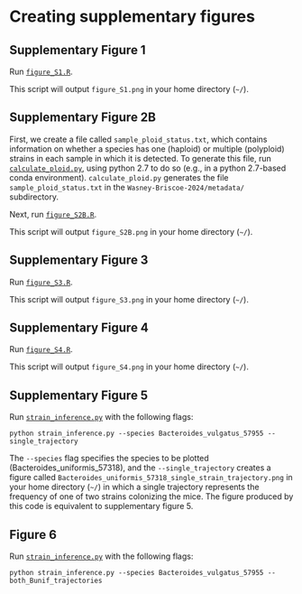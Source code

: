 # Creating supplementary figures

## Supplementary Figure 1

Run [`figure_S1.R`](https://github.com/garudlab/Wasney-Briscoe/tree/main/scripts/figures/figure_S1.R).

This script will output `figure_S1.png` in your home directory (`~/`).

## Supplementary Figure 2B

First, we create a file called `sample_ploid_status.txt`, which contains information on whether a species has one (haploid) or multiple (polyploid) strains in each sample in which it is detected. To generate this file, run [`calculate_ploid.py`](https://github.com/garudlab/Wasney-Briscoe/tree/main/scripts/supplementary_figures/calculate_ploid.py), using python 2.7 to do so (e.g., in a python 2.7-based conda environment). `calculate_ploid.py` generates the file `sample_ploid_status.txt` in the `Wasney-Briscoe-2024/metadata/` subdirectory.

Next, run [`figure_S2B.R`](https://github.com/garudlab/Wasney-Briscoe/tree/main/scripts/supplementary_figures/figure_S2B.R).

This script will output `figure_S2B.png` in your home directory (`~/`).

## Supplementary Figure 3

Run [`figure_S3.R`](https://github.com/garudlab/Wasney-Briscoe/tree/main/scripts/supplementary_figures/figure_S3.R).

This script will output `figure_S3.png` in your home directory (`~/`).

## Supplementary Figure 4

Run [`figure_S4.R`](https://github.com/garudlab/Wasney-Briscoe/tree/main/scripts/supplementary_figures/figure_S4.R).

This script will output `figure_S4.png` in your home directory (`~/`).

## Supplementary Figure 5

Run [`strain_inference.py`](https://github.com/garudlab/Wasney-Briscoe/tree/main/scripts/strain_inference/strain_inference.py) with the following flags:

```
python strain_inference.py --species Bacteroides_vulgatus_57955 --single_trajectory
```

The `--species` flag specifies the species to be plotted (Bacteroides_uniformis_57318), and the `--single_trajectory` creates a figure called `Bacteroides_uniformis_57318_single_strain_trajectory.png` in your home directory (`~/`) in which a single trajectory represents the frequency of one of two strains colonizing the mice. The figure produced by this code is equivalent to supplementary figure 5.

## Figure 6

Run [`strain_inference.py`](https://github.com/garudlab/Wasney-Briscoe/tree/main/scripts/strain_inference/strain_inference.py) with the following flags:

```
python strain_inference.py --species Bacteroides_vulgatus_57955 --both_Bunif_trajectories
```

